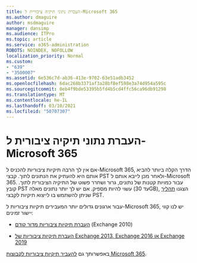 ```yaml
---
title: העברת נתוני תיקיה ציבורית ל-Microsoft 365
ms.author: dmaguire
author: msdmaguire
manager: dansimp
ms.audience: ITPro
ms.topic: article
ms.service: o365-administration
ROBOTS: NOINDEX, NOFOLLOW
localization_priority: Normal
ms.custom:
- "639"
- "3500007"
ms.assetid: 6e536c7d-ab36-413e-9702-63e51adb3452
ms.openlocfilehash: 6dac268b3371af3a28bf8ef598e3a74d954a595c
ms.sourcegitcommit: 0eb4f9bde53395b5fd4b5cd4ffc56ca96db91298
ms.translationtype: MT
ms.contentlocale: he-IL
ms.lasthandoff: 03/10/2021
ms.locfileid: "50707307"
---
```

# <a name="migrate-public-folder-data-to-microsoft-365"></a>העברת נתוני תיקיה ציבורית ל-Microsoft 365

אם אין לך הרבה תיקיות ציבוריות להכניס ל-Microsoft 365, הדרך הקלה ביותר להביא אותם היא להעתיק את הנתונים לתוך. קבצי PST ולאחר מכן לייבא אותם ל-Microsoft 365. עבור כמויות קטנות של נתונים, גרור ושחרר פשוט של התיקיה הציבורית לתוך. קובץ PST עשוי להיות מספיק. אם יש לך יותר נתונים מאלה (עד 30GB), הצגנו [תהליך](https://technet.microsoft.com/library/dn874017%28v=exchg.150%29.aspx) שניתן להשתמש בו לייצוא תיקיות לקבצי PST.
  
עבור ארגונים גדולים יותר המעבירים תיקיות ציבוריות ל-Microsoft 365, יש לנו קווי יישור זמינים:
  
- [העברת תיקיות ציבוריות מדור קודם](https://docs.microsoft.com/exchange/collaboration-exo/public-folders/batch-migration-of-legacy-public-folders) (Exchange 2010)

- [העברת תיקיות ציבוריות של Exchange 2013, Exchange 2016 או Exchange 2019](https://docs.microsoft.com/Exchange/collaboration/public-folders/migrate-to-exchange-online)

באפשרותך גם [להעביר תיקיות ציבוריות לקבוצות Microsoft 365](https://docs.microsoft.com/exchange/collaboration-exo/public-folders/migrate-your-public-folders-to-microsoft-365-groups).
  